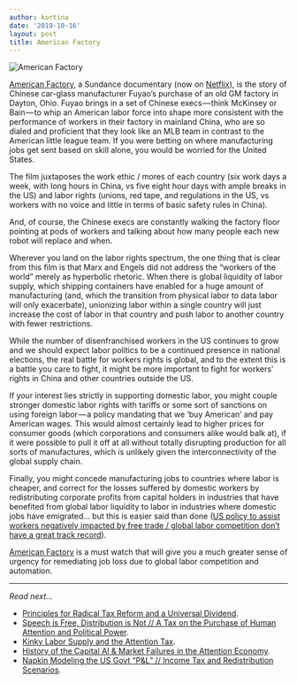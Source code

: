 ```yaml
---
author: kortina
date: '2019-10-16'
layout: post
title: American Factory
---
```


![American Factory](https://cdn-images-1.medium.com/max/2560/1*Yv5x2mh34wNWZy8kBqwLNw.jpeg)

[American Factory](http://www.sundance.org/projects/american-factory), a Sundance documentary (now on [Netflix](https://www.netflix.com/title/81090071?source=35)), is the story of Chinese car-glass manufacturer Fuyao’s purchase of an old GM factory in Dayton, Ohio. Fuyao brings in a set of Chinese execs — think McKinsey or Bain — to whip an American labor force into shape more consistent with the performance of workers in their factory in mainland China, who are so dialed and proficient that they look like an MLB team in contrast to the American little league team. If you were betting on where manufacturing jobs get sent based on skill alone, you would be worried for the United States.

The film juxtaposes the work ethic / mores of each country (six work days a week, with long hours in China, vs five eight hour days with ample breaks in the US) and labor rights (unions, red tape, and regulations in the US, vs workers with no voice and little in terms of basic safety rules in China).

And, of course, the Chinese execs are constantly walking the factory floor pointing at pods of workers and talking about how many people each new robot will replace and when.

Wherever you land on the labor rights spectrum, the one thing that is clear from this film is that Marx and Engels did not address the “workers of the world” merely as hyperbolic rhetoric. When there is global liquidity of labor supply, which shipping containers have enabled for a huge amount of manufacturing (and, which the transition from physical labor to data labor will only exacerbate), unionizing labor within a single country will just increase the cost of labor in that country and push labor to another country with fewer restrictions.

While the number of disenfranchised workers in the US continues to grow and we should expect labor politics to be a continued presence in national elections, the real battle for workers rights is global, and to the extent this is a battle you care to fight, it might be more important to fight for workers’ rights in China and other countries outside the US.

If your interest lies strictly in supporting domestic labor, you might couple stronger domestic labor rights with tariffs or some sort of sanctions on using foreign labor — a policy mandating that we ‘buy American’ and pay American wages. This would almost certainly lead to higher prices for consumer goods (which corporations and consumers alike would balk at), if it were possible to pull it off at all without totally disrupting production for all sorts of manufactures, which is unlikely given the interconnectivity of the global supply chain.

Finally, you might concede manufacturing jobs to countries where labor is cheaper, and correct for the losses suffered by domestic workers by redistributing corporate profits from capital holders in industries that have benefited from global labor liquidity to labor in industries where domestic jobs have emigrated… but this is easier said than done ([US policy to assist workers negatively impacted by free trade / global labor competition don’t have a great track record](https://www.brookings.edu/blog/the-avenue/2017/01/10/maladjusted-its-time-to-reimagine-economic-adjustment-programs/)).


[American Factory](https://www.netflix.com/title/81090071?source=35) is a must watch that will give you a much greater sense of urgency for remediating job loss due to global labor competition and automation.

---

*Read next…*

- [Principles for Radical Tax Reform and a Universal Dividend](https://kortina.nyc/essays/principles-for-radical-tax-reform-and-a-universal-dividend/).
- [Speech is Free, Distribution is Not // A Tax on the Purchase of Human Attention and Political Power](https://kortina.nyc/essays/speech-is-free-distribution-is-not-a-tax-on-the-purchase-of-human-attention-and-political-power/).
- [Kinky Labor Supply and the Attention Tax](https://kortina.nyc/essays/kinky-labor-supply-and-the-attention-tax/).
- [History of the Capital AI & Market Failures in the Attention Economy](https://kortina.nyc/essays/market-failures-in-the-attention-economy/).
- [Napkin Modeling the US Govt “P&L” // Income Tax and Redistribution Scenarios](https://kortina.nyc/essays/napkin-modeling-the-us-govt-p-l/).